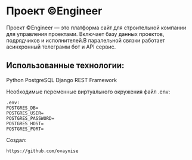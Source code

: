 # **Проект ️️©️Engineer**
Проект ©️Engineer — это платформа сайт для строительной компании
для управления проектами. Включает базу данных проектов,
подрядчиков и исполнителей.В паралельной связки работает асинхронный 
телеграмм бот и API сервис.
## Использованные технологии:
Python
PostgreSQL
Django REST Framework


Необходимые переменные виртуального окружения файл .env:
```
.env:
POSTGRES_DB=
POSTGRES_USER=
POSTGRES_PASSWORD=
POSTGRES_HOST=
POSTGRES_PORT=
```
Создал:
```
https://github.com/ovaynise
```